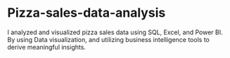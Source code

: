 # Pizza-sales-data-analysis
I analyzed and visualized pizza sales data using SQL, Excel, and Power BI. By using Data visualization, and utilizing business intelligence tools to derive meaningful insights. 
